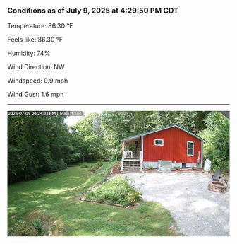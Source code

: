 ### Conditions as of July 9, 2025 at 4:29:50 PM CDT 

Temperature: 86.30 &deg;F

Feels like: 86.30 &deg;F

Humidity: 74%

Wind Direction: NW

Windspeed: 0.9 mph

Wind Gust: 1.6 mph

---

<img src="./images/latest.jpeg"/>

